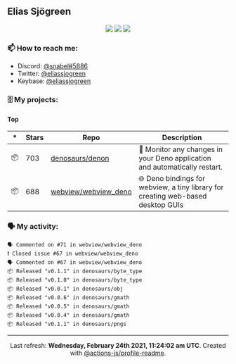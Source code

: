 ## Elias Sjögreen

<p align="center">
  <img src="https://img.shields.io/badge/🎂-dec. 2003-success" />
  <img src="https://img.shields.io/badge/🌎-Stockholm-informational" />
  <img src="https://img.shields.io/badge/👦-He/Him-informational" />
</p>

### 📫 How to reach me:

- Discord: [@snabel#5886](https://discord.com/users/267978757799673866)
- Twitter: [@eliassjogreen](https://twitter.com/eliassjogreen)
- Keybase: [@eliassjogreen](https://keybase.io/eliassjogreen)

### 🗄 My projects:

#### Top
|*|Stars|Repo|Description|
|---|---|---|---|
| 📦 | 703 | [denosaurs/denon](https://github.com/denosaurs/denon) | 👀 Monitor any changes in your Deno application and automatically restart. |
| 📦 | 688 | [webview/webview_deno](https://github.com/webview/webview_deno) | 🌐 Deno bindings for webview, a tiny library for creating web-based desktop GUIs |

### 🗣 My activity:

```
🗣 Commented on #71 in webview/webview_deno
❗️ Closed issue #67 in webview/webview_deno
🗣 Commented on #67 in webview/webview_deno
📦 Released "v0.1.1" in denosaurs/byte_type
📦 Released "v0.1.0" in denosaurs/byte_type
📦 Released "v0.0.1" in denosaurs/obj
📦 Released "v0.0.6" in denosaurs/gmath
📦 Released "v0.0.5" in denosaurs/gmath
📦 Released "v0.0.4" in denosaurs/gmath
📦 Released "v0.1.1" in denosaurs/pngs
```

------------
<p align="center">Last refresh: <b>Wednesday, February 24th 2021, 11:24:02 am UTC</b>. Created with <a href=https://github.com/marketplace/actions/profile-readme>@actions-js/profile-readme</a>.</p>
